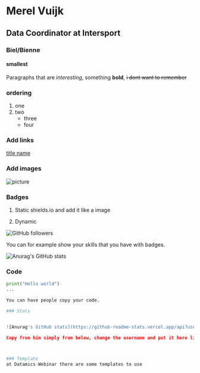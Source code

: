 # Merel Vuijk
## Data Coordinator at Intersport
### Biel/Bienne
#### smallest

Paragraphs that are *interesting*, something **bold**, ~~i dont want to remember~~

### ordering

1. one
2. two
    - three 
    - four

### Add links

[title name](google.nl)

### Add images

![picture](https://www.google.nl/search?q=picture&client=safari&tbm=isch&source=iu&ictx=1&vet=1&fir=Z3P5pHK_L9fCvM%252C3wkP0UfsW3vNTM%252C_%253B4inJ_TD7rtq09M%252C3wkP0UfsW3vNTM%252C_%253BHU2GwSwuwYJ3IM%252CWEXkmDFU6-NnaM%252C_%253BVT47j8INOeiUVM%252CWEXkmDFU6-NnaM%252C_%253Bk_n4xhVq3emivM%252CCIJQK7WLZHiIWM%252C_%253B8zPIRCAeBS8fRM%252Cndh3aPRmZnJ5pM%252C_&usg=AI4_-kTNPjcJvgLxlc0fEkwK1e_WylAQRg&sa=X&ved=2ahUKEwib6ab5hND1AhWalP0HHdyZBPMQ9QF6BAgCEAE#imgrc=Z3P5pHK_L9fCv)

### Badges

1. Static
shields.io
and add it like a image

2. Dynamic

![GitHub followers](https://img.shields.io/github/followers/MerelCV?style=social)

You can for example show your skills that you have with badges. 

![Anurag's GitHub stats](https://github-readme-stats.vercel.app/api?username=MerelCV&show_icons=true&theme=radical)

### Code

```python
print("Hello world")
...

You can have people copy your code. 

### Stats


![Anurag's GitHub stats](https://github-readme-stats.vercel.app/api?username=MerelCV)

Copy from him simply from below, change the username and put it here like a picture. 



### Template
at Datamics-Webinar there are some templates to use


